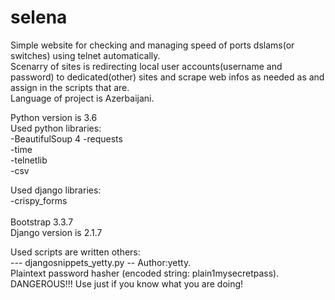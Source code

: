 # selena

Simple website for checking and managing speed of ports dslams(or switches) using telnet automatically.</br>
Scenarry of sites is redirecting local user accounts(username and password) to dedicated(other) sites and scrape web infos as needed as and assign in the scripts that are.</br>
Language of project is Azerbaijani.</br>

Python version is 3.6</br>
Used python libraries:</br>
-BeautifulSoup 4
-requests</br>
-time</br>
-telnetlib</br>
-csv</br>

Used django libraries:</br>
-crispy_forms</br>
</br>
Bootstrap 3.3.7</br>
Django version is 2.1.7</br>

Used scripts are written others:</br>
 --- djangosnippets_yetty.py -- Author:yetty.</br>
Plaintext password hasher (encoded string: plain$1$mysecretpass).</br>
DANGEROUS!!! Use just if you know what you are doing!</br>
